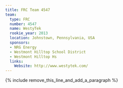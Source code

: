 ```yaml
---
title: FRC Team 4547
team:
  type: FRC
  number: 4547
  name: WestyTek
  rookie_year: 2013
  location: Johnstown, Pennsylvania, USA
  sponsors:
  - NRG Energy
  - Westmont Hilltop School District
  - Westmont Hilltop Hs
  links:
    Website: http://www.westytek.com/
---
```


{% include remove_this_line_and_add_a_paragraph %}